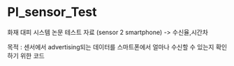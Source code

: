 # PI_sensor_Test
화재 대피 시스템 논문 테스트 자료 (sensor 2 smartphone) -> 수신율,시간차

목적 : 센서에서 advertising되는 데이터를 스마트폰에서 얼마나 수신할 수 있는지 확인하기 위한 코드
